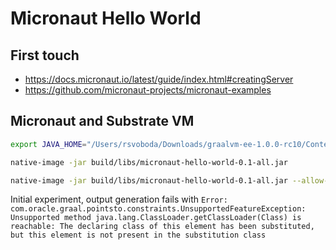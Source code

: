 # Micronaut Hello World

## First touch
- https://docs.micronaut.io/latest/guide/index.html#creatingServer
- https://github.com/micronaut-projects/micronaut-examples

## Micronaut and Substrate VM
```bash
export JAVA_HOME="/Users/rsvoboda/Downloads/graalvm-ee-1.0.0-rc10/Contents/Home" && export PATH=$JAVA_HOME/bin:$PATH && GRAALVM_HOME=$JAVA_HOME

native-image -jar build/libs/micronaut-hello-world-0.1-all.jar 

native-image -jar build/libs/micronaut-hello-world-0.1-all.jar --allow-incomplete-classpath --report-unsupported-elements-at-runtime
```

Initial experiment, output generation fails with `Error: com.oracle.graal.pointsto.constraints.UnsupportedFeatureException: Unsupported method java.lang.ClassLoader.getClassLoader(Class) is reachable: The declaring class of this element has been substituted, but this element is not present in the substitution class`